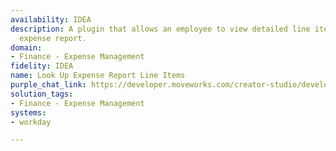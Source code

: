 ```yaml
---
availability: IDEA
description: A plugin that allows an employee to view detailed line items for a specific
  expense report.
domain:
- Finance - Expense Management
fidelity: IDEA
name: Look Up Expense Report Line Items
purple_chat_link: https://developer.moveworks.com/creator-studio/developer-tools/purple-chat/?conversation=%7B%22startTimestamp%22%3A%2211%3A43+AM%22%2C%22messages%22%3A%5B%7B%22parts%22%3A%5B%7B%22richText%22%3A%22I+need+to+see+the+line+items+for+my+Q3+Client+Dinner+expense+report%22%7D%5D%2C%22role%22%3A%22user%22%7D%2C%7B%22parts%22%3A%5B%7B%22reasoningSteps%22%3A%5B%7B%22richText%22%3A%22Searching+for+expense+reports+matching+%27Q3+Client+Dinner%27+in+%3Cb%3EWorkday%3C%2Fb%3E.%22%2C%22status%22%3A%22success%22%7D%5D%7D%2C%7B%22richText%22%3A%22%3Cp%3EI+found+a+couple+of+expense+reports+that+match+%27Q3+Client+Dinner%27.+Which+one+are+you+referring+to%3F%3C%2Fp%3E%22%7D%2C%7B%22buttons%22%3A%5B%7B%22buttonText%22%3A%22ER-910283+%28%24540%2C+submitted+Oct+5%29%22%7D%2C%7B%22buttonText%22%3A%22ER-908812+%28%24230%2C+submitted+Sep+18%29%22%7D%5D%7D%5D%2C%22role%22%3A%22assistant%22%7D%2C%7B%22parts%22%3A%5B%7B%22richText%22%3A%22ER-910283+%28%24540%2C+submitted+Oct+5%29%22%7D%5D%2C%22role%22%3A%22user%22%7D%2C%7B%22parts%22%3A%5B%7B%22reasoningSteps%22%3A%5B%7B%22richText%22%3A%22Fetching+line+items+for+Expense+Report+%3Cb%3EER-910283%3C%2Fb%3E+from+%3Cb%3EWorkday%3C%2Fb%3E.%22%2C%22status%22%3A%22success%22%7D%5D%7D%2C%7B%22richText%22%3A%22%3Cp%3EHere+are+the+line+items+for+expense+report+%3Cb%3EER-910283+%28Q3+Client+Dinner%29%3C%2Fb%3E.%3C%2Fp%3E%3Cul%3E%3Cli%3E%3Cb%3E%24350.00%3C%2Fb%3E+-+Meals+%26+Entertainment%3A+%3Ci%3EDinner+with+Acme+Corp%3C%2Fi%3E%3C%2Fli%3E%3Cli%3E%3Cb%3E%24190.00%3C%2Fb%3E+-+Transportation%3A+%3Ci%3ETaxis+to%2Ffrom+restaurant%3C%2Fi%3E%3C%2Fli%3E%3C%2Ful%3E%22%7D%2C%7B%22citations%22%3A%5B%7B%22citationTitle%22%3A%22ER-910283%3A+Q3+Client+Dinner%22%2C%22connectorName%22%3A%22workday%22%7D%5D%7D%5D%2C%22role%22%3A%22assistant%22%7D%5D%7D
solution_tags:
- Finance - Expense Management
systems:
- workday

---
```

